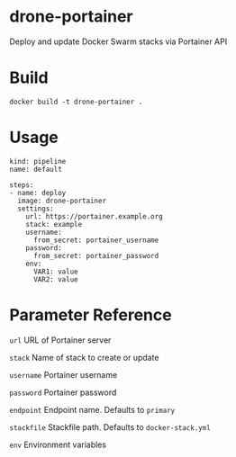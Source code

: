 # drone-portainer

Deploy and update Docker Swarm stacks via Portainer API

# Build

`docker build -t drone-portainer .`

# Usage

```
kind: pipeline
name: default

steps:
- name: deploy
  image: drone-portainer
  settings:
    url: https://portainer.example.org
    stack: example
    username:
      from_secret: portainer_username
    password:
      from_secret: portainer_password
    env:
      VAR1: value
      VAR2: value
```

# Parameter Reference

`url`
URL of Portainer server

`stack`
Name of stack to create or update

`username`
Portainer username

`password`
Portainer password

`endpoint`
Endpoint name. Defaults to `primary`

`stackfile`
Stackfile path. Defaults to `docker-stack.yml`

`env`
Environment variables
